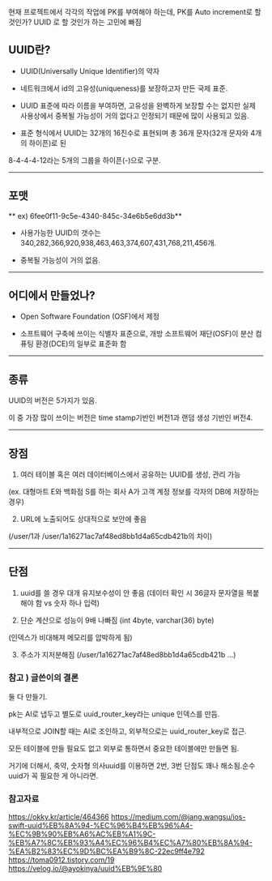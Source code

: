 ﻿

현재 프로젝트에서 각각의 작업에 PK를 부여해야 하는데, PK를 Auto increment로 할 것인가? UUID 로 할 것인가 하는 고민에 빠짐



## UUID란?


- UUID(Universally Unique Identifier)의 약자

- 네트워크에서 id의 고유성(uniqueness)를 보장하고자 만든 국제 표준.

- UUID 표준에 따라 이름을 부여하면, 고유성을 완벽하게 보장할 수는 없지만 실제 사용상에서 중복될 가능성이 거의 없다고 인정되기 때문에 많이 사용되고 있음.


- 표준 형식에서 UUID는 32개의 16진수로 표현되며 총 36개 문자(32개 문자와 4개의 하이픈)로 된

8-4-4-4-12라는 5개의 그룹을 하이픈(-)으로 구분.
<hr/>

## 포맷

** ex) 6fee0f11-9c5e-4340-845c-34e6b5e6dd3b**


- 사용가능한 UUID의 갯수는 340,282,366,920,938,463,463,374,607,431,768,211,456개.

- 중복될 가능성이 거의 없음.

<hr/>


## 어디에서 만들었나?

- Open Software Foundation (OSF)에서 제정

- 소프트웨어 구축에 쓰이는 식별자 표준으로, 개방 소프트웨어 재단(OSF)이 분산 컴퓨팅 환경(DCE)의 일부로 표준화 함

<hr/>

## 종류

UUID의 버전은 5가지가 있음.

이 중 가장 많이 쓰이는 버전은 time stamp기반인 버전1과 랜덤 생성 기반인 버전4.


<hr/>

## 장점


1. 여러 테이블 혹은 여러 데이터베이스에서 공유하는 UUID를 생성, 관리 가능

(ex. 대형마트 E와 백화점 S를 하는 회사 A가 고객 계정 정보를 각자의 DB에 저장하는 경우)


2. URL에 노출되어도 상대적으로 보안에 좋음

(/user/1과 /user/1a16271ac7af48ed8bb1d4a65cdb421b의 차이)

<hr/>


## 단점

1. uuid를 쓸 경우 대개 유지보수성이 안 좋음 (데이터 확인 시 36글자 문자열을 복붙해야 함 vs 숫자 하나 입력)


2. 단순 계산으로 성능이 9배 나빠짐 (int 4byte, varchar(36) byte)

  (인덱스가 비대해져 메모리를 압박하게 됨)


3. 주소가 지저분해짐 (/user/1a16271ac7af48ed8bb1d4a65cdb421b ...)




### 참고 ) 글쓴이의 결론


둘 다 만들기.

pk는 AI로 냅두고 별도로 uuid_router_key라는 unique 인덱스를 만듬.

내부적으로 JOIN할 때는 AI로 조인하고, 외부적으로는 uuid_router_key로 접근.

모든 테이블에 만들 필요도 없고 외부로 통하면서 중요한 테이블에만 만들면 됨.

거기에 더해서, 축약, 숫자형 의사uuid를 이용하면 2번, 3번 단점도 꽤나 해소됨.순수 uuid가 꼭 필요한 게 아니라면.



### 참고자료


https://okky.kr/article/464366
https://medium.com/@jang.wangsu/ios-swift-uuid%EB%8A%94-%EC%96%B4%EB%96%A4-%EC%9B%90%EB%A6%AC%EB%A1%9C-%EB%A7%8C%EB%93%A4%EC%96%B4%EC%A7%80%EB%8A%94-%EA%B2%83%EC%9D%BC%EA%B9%8C-22ec9ff4e792
https://toma0912.tistory.com/19
https://velog.io/@ayokinya/uuid%EB%9E%80



﻿